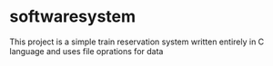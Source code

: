 # softwaresystem

This project is a simple train reservation system written entirely in C language and uses file oprations for data
